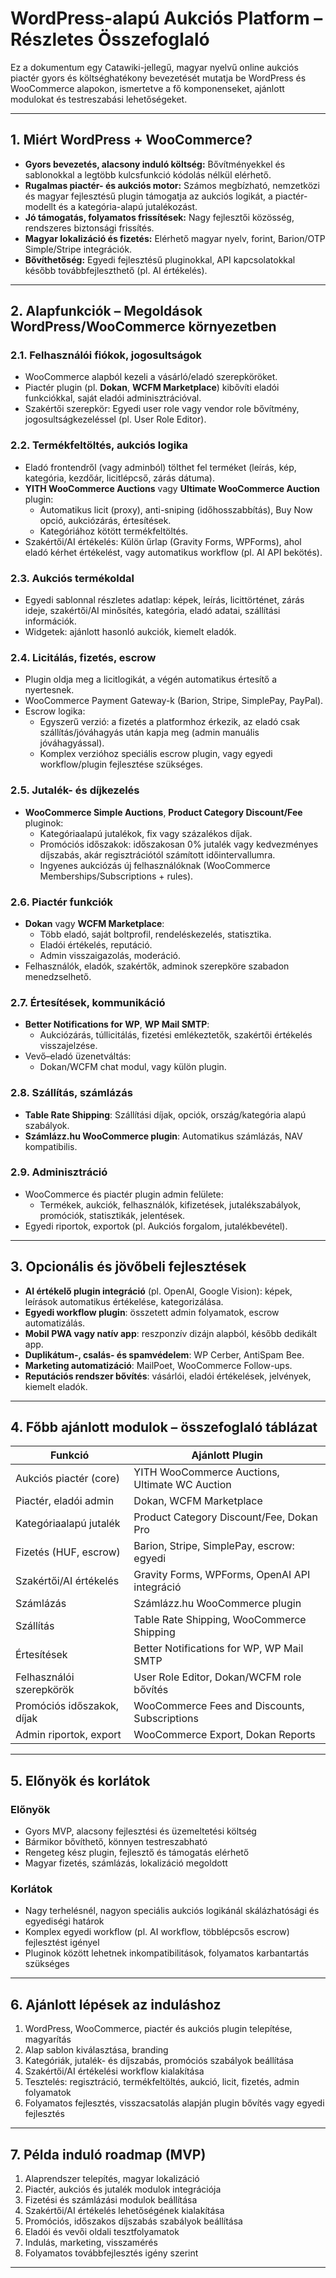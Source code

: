 # WordPress-alapú Aukciós Platform – Részletes Összefoglaló

Ez a dokumentum egy Catawiki-jellegű, magyar nyelvű online aukciós piactér gyors és költséghatékony bevezetését mutatja be WordPress és WooCommerce alapokon, ismertetve a fő komponenseket, ajánlott modulokat és testreszabási lehetőségeket.

---

## 1. Miért WordPress + WooCommerce?

- **Gyors bevezetés, alacsony induló költség:** Bővítményekkel és sablonokkal a legtöbb kulcsfunkció kódolás nélkül elérhető.
- **Rugalmas piactér- és aukciós motor:** Számos megbízható, nemzetközi és magyar fejlesztésű plugin támogatja az aukciós logikát, a piactér-modellt és a kategória-alapú jutalékozást.
- **Jó támogatás, folyamatos frissítések:** Nagy fejlesztői közösség, rendszeres biztonsági frissítés.
- **Magyar lokalizáció és fizetés:** Elérhető magyar nyelv, forint, Barion/OTP Simple/Stripe integrációk.
- **Bővíthetőség:** Egyedi fejlesztésű pluginokkal, API kapcsolatokkal később továbbfejleszthető (pl. AI értékelés).

---

## 2. Alapfunkciók – Megoldások WordPress/WooCommerce környezetben

### 2.1. Felhasználói fiókok, jogosultságok

- WooCommerce alapból kezeli a vásárló/eladó szerepköröket.
- Piactér plugin (pl. **Dokan**, **WCFM Marketplace**) kibővíti eladói funkciókkal, saját eladói adminisztrációval.
- Szakértői szerepkör: Egyedi user role vagy vendor role bővítmény, jogosultságkezeléssel (pl. User Role Editor).

### 2.2. Termékfeltöltés, aukciós logika

- Eladó frontendről (vagy adminból) tölthet fel terméket (leírás, kép, kategória, kezdőár, licitlépcső, zárás dátuma).
- **YITH WooCommerce Auctions** vagy **Ultimate WooCommerce Auction** plugin:
  - Automatikus licit (proxy), anti-sniping (időhosszabbítás), Buy Now opció, aukciózárás, értesítések.
  - Kategóriához kötött termékfeltöltés.
- Szakértői/AI értékelés: Külön űrlap (Gravity Forms, WPForms), ahol eladó kérhet értékelést, vagy automatikus workflow (pl. AI API bekötés).

### 2.3. Aukciós termékoldal

- Egyedi sablonnal részletes adatlap: képek, leírás, licittörténet, zárás ideje, szakértői/AI minősítés, kategória, eladó adatai, szállítási információk.
- Widgetek: ajánlott hasonló aukciók, kiemelt eladók.

### 2.4. Licitálás, fizetés, escrow

- Plugin oldja meg a licitlogikát, a végén automatikus értesítő a nyertesnek.
- WooCommerce Payment Gateway-k (Barion, Stripe, SimplePay, PayPal).
- Escrow logika:  
  - Egyszerű verzió: a fizetés a platformhoz érkezik, az eladó csak szállítás/jóváhagyás után kapja meg (admin manuális jóváhagyással).
  - Komplex verzióhoz speciális escrow plugin, vagy egyedi workflow/plugin fejlesztése szükséges.

### 2.5. Jutalék- és díjkezelés

- **WooCommerce Simple Auctions**, **Product Category Discount/Fee** pluginok:
  - Kategóriaalapú jutalékok, fix vagy százalékos díjak.
  - Promóciós időszakok: időszakosan 0% jutalék vagy kedvezményes díjszabás, akár regisztrációtól számított időintervallumra.
  - Ingyenes aukciózás új felhasználóknak (WooCommerce Memberships/Subscriptions + rules).

### 2.6. Piactér funkciók

- **Dokan** vagy **WCFM Marketplace**:
  - Több eladó, saját boltprofil, rendeléskezelés, statisztika.
  - Eladói értékelés, reputáció.
  - Admin visszaigazolás, moderáció.
- Felhasználók, eladók, szakértők, adminok szerepköre szabadon menedzselhető.

### 2.7. Értesítések, kommunikáció

- **Better Notifications for WP**, **WP Mail SMTP**:  
  - Aukciózárás, túllicitálás, fizetési emlékeztetők, szakértői értékelés visszajelzése.
- Vevő–eladó üzenetváltás:  
  - Dokan/WCFM chat modul, vagy külön plugin.

### 2.8. Szállítás, számlázás

- **Table Rate Shipping**: Szállítási díjak, opciók, ország/kategória alapú szabályok.
- **Számlázz.hu WooCommerce plugin**: Automatikus számlázás, NAV kompatibilis.

### 2.9. Adminisztráció

- WooCommerce és piactér plugin admin felülete:  
  - Termékek, aukciók, felhasználók, kifizetések, jutalékszabályok, promóciók, statisztikák, jelentések.
- Egyedi riportok, exportok (pl. Aukciós forgalom, jutalékbevétel).

---

## 3. Opcionális és jövőbeli fejlesztések

- **AI értékelő plugin integráció** (pl. OpenAI, Google Vision): képek, leírások automatikus értékelése, kategorizálása.
- **Egyedi workflow plugin**: összetett admin folyamatok, escrow automatizálás.
- **Mobil PWA vagy natív app**: reszponzív dizájn alapból, később dedikált app.
- **Duplikátum-, csalás- és spamvédelem**: WP Cerber, AntiSpam Bee.
- **Marketing automatizáció**: MailPoet, WooCommerce Follow-ups.
- **Reputációs rendszer bővítés**: vásárlói, eladói értékelések, jelvények, kiemelt eladók.

---

## 4. Főbb ajánlott modulok – összefoglaló táblázat

| Funkció                       | Ajánlott Plugin                                |
|-------------------------------|-----------------------------------------------|
| Aukciós piactér (core)        | YITH WooCommerce Auctions, Ultimate WC Auction|
| Piactér, eladói admin         | Dokan, WCFM Marketplace                       |
| Kategóriaalapú jutalék        | Product Category Discount/Fee, Dokan Pro      |
| Fizetés (HUF, escrow)         | Barion, Stripe, SimplePay, escrow: egyedi     |
| Szakértői/AI értékelés        | Gravity Forms, WPForms, OpenAI API integráció |
| Számlázás                     | Számlázz.hu WooCommerce plugin                |
| Szállítás                     | Table Rate Shipping, WooCommerce Shipping     |
| Értesítések                   | Better Notifications for WP, WP Mail SMTP     |
| Felhasználói szerepkörök      | User Role Editor, Dokan/WCFM role bővítés     |
| Promóciós időszakok, díjak    | WooCommerce Fees and Discounts, Subscriptions |
| Admin riportok, export        | WooCommerce Export, Dokan Reports             |

---

## 5. Előnyök és korlátok

### Előnyök

- Gyors MVP, alacsony fejlesztési és üzemeltetési költség
- Bármikor bővíthető, könnyen testreszabható
- Rengeteg kész plugin, fejlesztő és támogatás elérhető
- Magyar fizetés, számlázás, lokalizáció megoldott

### Korlátok

- Nagy terhelésnél, nagyon speciális aukciós logikánál skálázhatósági és egyediségi határok
- Komplex egyedi workflow (pl. AI workflow, többlépcsős escrow) fejlesztést igényel
- Pluginok között lehetnek inkompatibilitások, folyamatos karbantartás szükséges

---

## 6. Ajánlott lépések az induláshoz

1. WordPress, WooCommerce, piactér és aukciós plugin telepítése, magyarítás
2. Alap sablon kiválasztása, branding
3. Kategóriák, jutalék- és díjszabás, promóciós szabályok beállítása
4. Szakértői/AI értékelési workflow kialakítása
5. Tesztelés: regisztráció, termékfeltöltés, aukció, licit, fizetés, admin folyamatok
6. Folyamatos fejlesztés, visszacsatolás alapján plugin bővítés vagy egyedi fejlesztés

---

## 7. Példa induló roadmap (MVP)

1. Alaprendszer telepítés, magyar lokalizáció
2. Piactér, aukciós és jutalék modulok integrációja
3. Fizetési és számlázási modulok beállítása
4. Szakértői/AI értékelés lehetőségének kialakítása
5. Promóciós, időszakos díjszabás szabályok beállítása
6. Eladói és vevői oldali tesztfolyamatok
7. Indulás, marketing, visszamérés
8. Folyamatos továbbfejlesztés igény szerint

---
